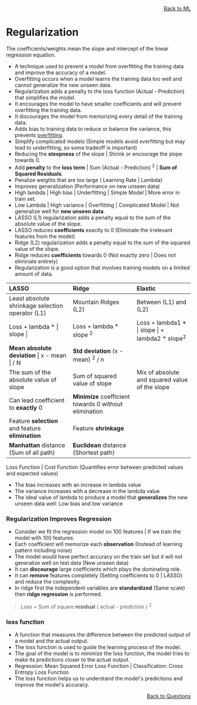 <p align='right'><a align="right" href="https://github.com/KIRANKUMAR7296/Library/blob/main/Machine%20Learning/Machine%20Learning%20Models.md">Back to ML</a></p>

# **Regularization**

The coefficients/weights mean the slope and intercept of the linear regression equation.

- A technique used to prevent a model from overfitting the training data and improve the accuracy of a model.
- Overfitting occurs when a model learns the training data too well and cannot generalize the new unseen data.
- Regularization adds a penalty to the loss function (Actual - Prediction) that simplifies the model.
- It encourages the model to have smaller coefficients and will prevent overfitting the training data.
- It discourages the model from memorizing every detail of the training data.
- Adds bias to training data to reduce or balance the variance, this prevents [overfitting](https://github.com/KIRANKUMAR7296/Library/blob/main/Data%20Science/Overfitting.md).
- Simplify complicated models (Simple models avoid overfitting but may lead to underfitting, so some tradeoff is important)
- Reducing the **steepness** of the slope | Shrink or encourage the slope towards 0.
- Add **penalty** to the **loss term** | Sum (Actual - Prediction) <sup>2</sup> | **Sum of Squared Residuals**.
- Penalize weights that are too large ( Learning Rate | Lambda)
- Improves generalization (Performance on new unseen data)
- High lambda | High bias | Underfitting | Simple Model | More error in train set.
- Low Lambda | High variance | Overfitting | Complicated Model | Not generalize well for **new unseen data**.
- LASSO (L1) regularization adds a penalty equal to the sum of the absolute value of the slope.
- LASSO reduces **coefficients** exactly to 0 (Eliminate the irrelevant features from the model)
- Ridge (L2) regularization adds a penalty equal to the sum of the squared value of the slope.
- Ridge reduces **coefficients** towards 0 (Not exactly zero | Does not eliminate entirely)
- Regularization is a good option that involves training models on a limited amount of data.

LASSO | Ridge | Elastic
:--- | :--- | :---
Least absolute shrinkage selection operator (L1) | Mountain Ridges (L2) | Between (L1) and (L2) 
Loss + lambda * \| slope \| | Loss + lambda * slope <sup>2</sup> | Loss + lambda1 * \| slope \| + lambda2 * slope<sup>2</sup>
**Mean absolute deviation** \| x - mean \| / N | **Std deviation** (x - mean) <sup>2</sup> / n |
The sum of the absolute value of slope | Sum of squared value of slope | Mix of absolute and squared value of the slope
Can lead coefficient to **exactly** 0 | **Minimize** coefficient towards 0 without elimination
Feature **selection** and feature **elimination** | Feature **shrinkage**
**Manhattan** distance (Sum of all path) | **Euclidean** distance (Shortest path)

Loss Function | Cost Function (Quantifies error between predicted values and expected values)

- The bias increases with an increase in lambda value
- The variance increases with a decrease in the lambda value
- The ideal value of lambda to produce a model that **generalizes** the new unseen data well: Low bias and low variance

### **Regularization Improves Regression**
- Consider we fit the regression model on 100 features | If we train the model with 100 features.
- Each coefficient will memorize each **observation** (Instead of learning pattern including noise)
- The model would have perfect accuracy on the train set but it will not generalize well on test data (New unseen data)
- It can **discourage** large coefficients which plays the dominating role.
- It can **remove** features completely (Setting coefficients to 0 | LASSO) and reduce the complexity.
- In ridge first the independent variables are **standardized** (Same scale) then **ridge regression** is performed.

> Loss = Sum of square **residual** ( actual - prediction ) <sup>2</sup>

### **loss function**

- A function that measures the difference between the predicted output of a model and the actual output.
- The loss function is used to guide the learning process of the model.
- The goal of the model is to minimize the loss function, the model tries to make its predictions closer to the actual output.
- Regression: Mean Squared Error Loss Function | Classification: Cross Entropy Loss Function
- The loss function helps us to understand the model's predictions and improve the model's accuracy.

<p align='right'><a align="right" href="https://github.com/KIRANKUMAR7296/Library/blob/main/Interview.md">Back to Questions</a></p>
